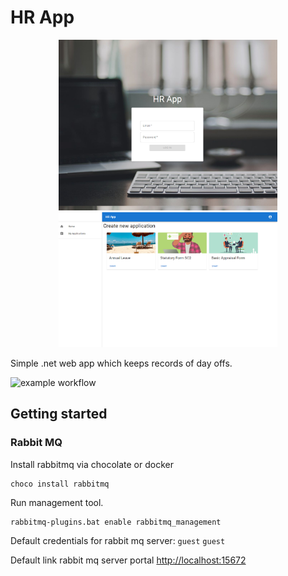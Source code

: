 # HR App #

<p align="center">
  <img src="demo-images\sign-in.png" width="350" title="hover text">
  <img src="demo-images\main-portal.png" width="350" title="hover text">
</p>

Simple .net web app which keeps records of day offs.

![example workflow](https://github.com/jozefpodlecki/hrapp/actions/workflows/dotnet.yml/badge.svg)

## Getting started ##

### Rabbit MQ ###

Install rabbitmq via chocolate or docker

```console
choco install rabbitmq
```

Run management tool.

```
rabbitmq-plugins.bat enable rabbitmq_management
```

Default credentials for rabbit mq server: `guest` `guest`

Default link rabbit mq server portal [http://localhost:15672](http://localhost:15672/#/)
